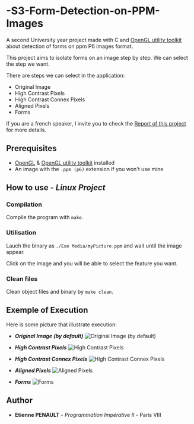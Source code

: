 # -S3-Form-Detection-on-PPM-Images

A second University year project made with C and [OpenGL utility toolkit](https://www.opengl.org/resources/libraries/glut/) about detection of forms on ppm P6 images format.

This project aims to isolate forms on an image step by step. We can select the step we want.

There are steps we can select in the application:
  * Original Image
  * High Contrast Pixels
  * High Contrast Connex Pixels
  * Aligned Pixels
  * Forms

If you are a french speaker, I invite you to check the [Report of this project](https://github.com/3t13nn3/-S3-Form-Detection-on-PPM-Images/blob/master/Rapport/RAPPORT.pdf) for more details.

## Prerequisites

- [OpenGL](https://www.opengl.org/) & [OpenGL utility toolkit](https://www.opengl.org/resources/libraries/glut/) installed
- An image with the ```.ppm (p6)``` extension if you won't use mine

## How to use - *Linux Project*

### Compilation

Compile the program with ```make```.

### Utilisation

Lauch the binary as ```./Exe Media/myPicture.ppm``` and wait until the image appear.

Click on the image and you will be able to select the feature you want.

### Clean files

Clean object files and binary by ```make clean```.

## Exemple of Execution

Here is some picture that illustrate execution:

- ***Original Image (by default)***
![Original Image (by default)](https://github.com/3t13nn3/-S3-Form-Detection-on-PPM-Images/blob/master/Screen/1.png)

- ***High Contrast Pixels***
![High Contrast Pixels](https://github.com/3t13nn3/-S3-Form-Detection-on-PPM-Images/blob/master/Screen/2.png)

- ***High Contrast Connex Pixels***
![High Contrast Connex Pixels](https://github.com/3t13nn3/-S3-Form-Detection-on-PPM-Images/blob/master/Screen/3.png)

- ***Aligned Pixels***
![Aligned Pixels](https://github.com/3t13nn3/-S3-Form-Detection-on-PPM-Images/blob/master/Screen/4.png)

- ***Forms***
![Forms](https://github.com/3t13nn3/-S3-Form-Detection-on-PPM-Images/blob/master/Screen/5.png)


## Author

* **Etienne PENAULT** - *Programmation Impérative II* - Paris VIII
